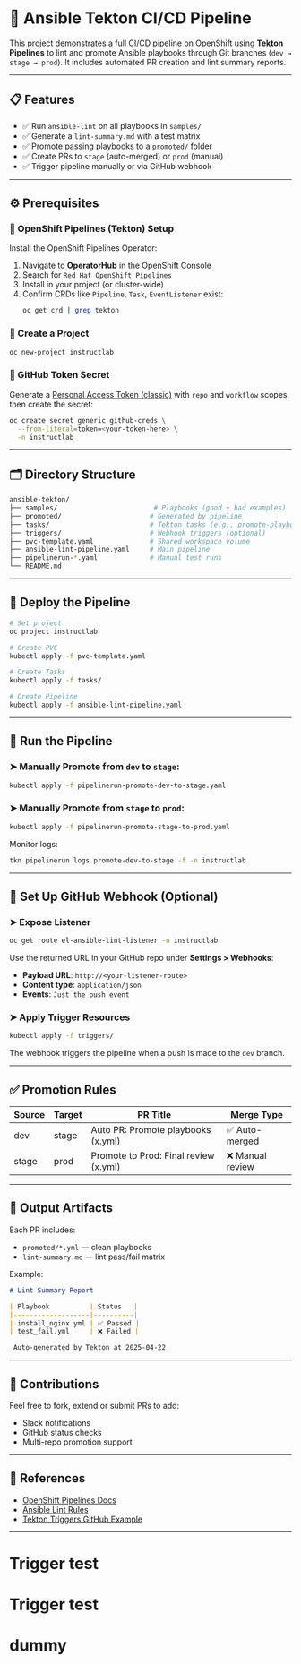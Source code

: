 # 🚀 Ansible Tekton CI/CD Pipeline

This project demonstrates a full CI/CD pipeline on OpenShift using **Tekton Pipelines** to lint and promote Ansible playbooks through Git branches (`dev → stage → prod`). It includes automated PR creation and lint summary reports.

---

## 📋 Features

- ✅ Run `ansible-lint` on all playbooks in `samples/`
- ✅ Generate a `lint-summary.md` with a test matrix
- ✅ Promote passing playbooks to a `promoted/` folder
- ✅ Create PRs to `stage` (auto-merged) or `prod` (manual)
- ✅ Trigger pipeline manually or via GitHub webhook

---

## ⚙️ Prerequisites

### 🔸 OpenShift Pipelines (Tekton) Setup

Install the OpenShift Pipelines Operator:

1. Navigate to **OperatorHub** in the OpenShift Console
2. Search for `Red Hat OpenShift Pipelines`
3. Install in your project (or cluster-wide)
4. Confirm CRDs like `Pipeline`, `Task`, `EventListener` exist:
   ```bash
   oc get crd | grep tekton
   ```

### 🔸 Create a Project

```bash
oc new-project instructlab
```

### 🔸 GitHub Token Secret

Generate a [Personal Access Token (classic)](https://github.com/settings/tokens) with `repo` and `workflow` scopes, then create the secret:

```bash
oc create secret generic github-creds \
  --from-literal=token=<your-token-here> \
  -n instructlab
```

---

## 🗂 Directory Structure

```bash
ansible-tekton/
├── samples/                        # Playbooks (good + bad examples)
├── promoted/                      # Generated by pipeline
├── tasks/                         # Tekton tasks (e.g., promote-playbook)
├── triggers/                      # Webhook triggers (optional)
├── pvc-template.yaml              # Shared workspace volume
├── ansible-lint-pipeline.yaml     # Main pipeline
├── pipelinerun-*.yaml             # Manual test runs
└── README.md
```

---

## 🔧 Deploy the Pipeline

```bash
# Set project
oc project instructlab

# Create PVC
kubectl apply -f pvc-template.yaml

# Create Tasks
kubectl apply -f tasks/

# Create Pipeline
kubectl apply -f ansible-lint-pipeline.yaml
```

---

## 🚀 Run the Pipeline

### ➤ Manually Promote from `dev` to `stage`:
```bash
kubectl apply -f pipelinerun-promote-dev-to-stage.yaml
```

### ➤ Manually Promote from `stage` to `prod`:
```bash
kubectl apply -f pipelinerun-promote-stage-to-prod.yaml
```

Monitor logs:
```bash
tkn pipelinerun logs promote-dev-to-stage -f -n instructlab
```

---

## 🔁 Set Up GitHub Webhook (Optional)

### ➤ Expose Listener
```bash
oc get route el-ansible-lint-listener -n instructlab
```

Use the returned URL in your GitHub repo under **Settings > Webhooks**:
- **Payload URL**: `http://<your-listener-route>`
- **Content type**: `application/json`
- **Events**: `Just the push event`

### ➤ Apply Trigger Resources

```bash
kubectl apply -f triggers/
```

The webhook triggers the pipeline when a push is made to the `dev` branch.

---

## ✅ Promotion Rules

| Source | Target | PR Title                             | Merge Type      |
|--------|--------|--------------------------------------|-----------------|
| dev    | stage  | Auto PR: Promote playbooks (x.yml)   | ✅ Auto-merged   |
| stage  | prod   | Promote to Prod: Final review (x.yml)| ❌ Manual review|

---

## 📝 Output Artifacts

Each PR includes:
- `promoted/*.yml` — clean playbooks
- `lint-summary.md` — lint pass/fail matrix

Example:
```markdown
# Lint Summary Report

| Playbook          | Status   |
|-------------------|----------|
| install_nginx.yml | ✅ Passed |
| test_fail.yml     | ❌ Failed |

_Auto-generated by Tekton at 2025-04-22_
```

---

## 🤝 Contributions

Feel free to fork, extend or submit PRs to add:
- Slack notifications
- GitHub status checks
- Multi-repo promotion support

---

## 📎 References

- [OpenShift Pipelines Docs](https://docs.openshift.com/container-platform/latest/cicd/pipelines/)
- [Ansible Lint Rules](https://ansible-lint.readthedocs.io/)
- [Tekton Triggers GitHub Example](https://github.com/tektoncd/triggers)

---
# Trigger test
# Trigger test
# dummy
